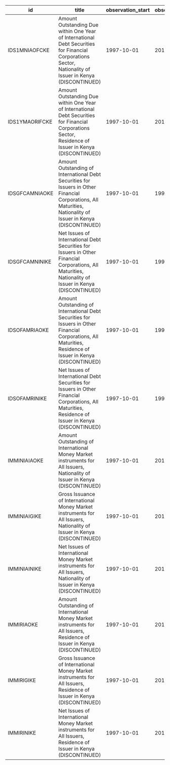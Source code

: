 | id             | title                                                                                                                                                          | observation_start   | observation_end   |
|----------------|----------------------------------------------------------------------------------------------------------------------------------------------------------------|---------------------|-------------------|
| IDS1MNIAOFCKE  | Amount Outstanding Due within One Year of International Debt Securities for Financial Corporations Sector, Nationality of Issuer in Kenya (DISCONTINUED)       | 1997-10-01          | 2015-04-01        |
| IDS1YMAORIFCKE | Amount Outstanding Due within One Year of International Debt Securities for Financial Corporations Sector, Residence of Issuer in Kenya (DISCONTINUED)         | 1997-10-01          | 2015-04-01        |
| IDSGFCAMNIAOKE | Amount Outstanding of International Debt Securities for Issuers in Other Financial Corporations, All Maturities, Nationality of Issuer in Kenya (DISCONTINUED) | 1997-10-01          | 1998-07-01        |
| IDSGFCAMNINIKE | Net Issues of International Debt Securities for Issuers in Other Financial Corporations, All Maturities, Nationality of Issuer in Kenya (DISCONTINUED)         | 1997-10-01          | 1998-10-01        |
| IDSOFAMRIAOKE  | Amount Outstanding of International Debt Securities for Issuers in Other Financial Corporations, All Maturities, Residence of Issuer in Kenya (DISCONTINUED)   | 1997-10-01          | 1998-07-01        |
| IDSOFAMRINIKE  | Net Issues of International Debt Securities for Issuers in Other Financial Corporations, All Maturities, Residence of Issuer in Kenya (DISCONTINUED)           | 1997-10-01          | 1998-10-01        |
| IMMINIAIAOKE   | Amount Outstanding of International Money Market instruments for All Issuers, Nationality of Issuer in Kenya (DISCONTINUED)                                    | 1997-10-01          | 2015-04-01        |
| IMMINIAIGIKE   | Gross Issuance of International Money Market instruments for All Issuers, Nationality of Issuer in Kenya (DISCONTINUED)                                        | 1997-10-01          | 2015-04-01        |
| IMMINIAINIKE   | Net Issues of International Money Market instruments for All Issuers, Nationality of Issuer in Kenya (DISCONTINUED)                                            | 1997-10-01          | 2015-04-01        |
| IMMIRIAOKE     | Amount Outstanding of International Money Market instruments for All Issuers, Residence of Issuer in Kenya (DISCONTINUED)                                      | 1997-10-01          | 2015-04-01        |
| IMMIRIGIKE     | Gross Issuance of International Money Market instruments for All Issuers, Residence of Issuer in Kenya (DISCONTINUED)                                          | 1997-10-01          | 2015-04-01        |
| IMMIRINIKE     | Net Issues of International Money Market instruments for All Issuers, Residence of Issuer in Kenya (DISCONTINUED)                                              | 1997-10-01          | 2015-04-01        |